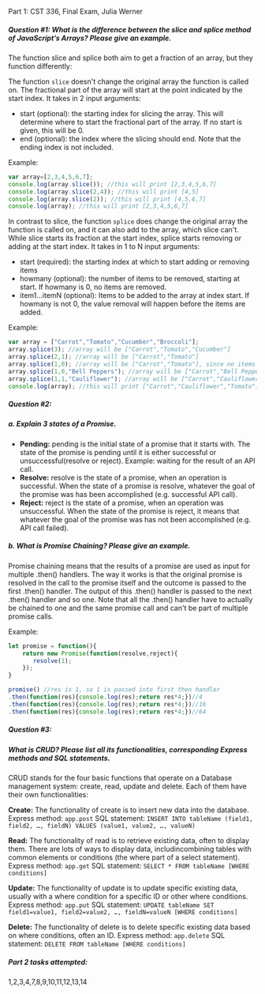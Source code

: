 Part 1: CST 336, Final Exam, Julia Werner

##### Question #1: What is the difference between the slice and splice method of JavaScript’s Arrays? Please give an example.

The function slice and splice both aim to get a fraction of an array, but they function differently:

The function `slice` doesn't change the original array the function is called on. The fractional part of the array will start at the point indicated by the start index. It takes in 2 input arguments:
* start (optional): the starting index for slicing the array. This will determine where to start the fractional part of the array. If no start is given, this will be 0.
* end (optional): the index where the slicing should end. Note that the ending index is not included.

Example:
``` javascript
var array=[2,3,4,5,6,7];
console.log(array.slice()); //this will print [2,3,4,5,6,7]
console.log(array.slice(2,4)); //this will print [4,5]
console.log(array.slice(2)); //this will print [4,5,6,7]
console.log(array); //this will print [2,3,4,5,6,7]
```

In contrast to slice, the function `splice` does change the original array the function is called on, and it can also add to the array, which slice can't. While slice starts its fraction at the start index, splice starts removing or adding at the start index. It takes in 1 to N input arguments:
* start (required): the starting index at which to start adding or removing items
* howmany (optional): the number of items to be removed, starting at start. If howmany is 0, no items are removed.
* item1...itemN (optional): Items to be added to the array at index start. If howmany is not 0, the value removal will happen before the items are added.

Example:
``` javascript
var array = ["Carrot","Tomato","Cucumber","Broccoli"];
array.splice(3); //array will be ["Carrot","Tomato","Cucumber"]
array.splice(2,1); //array will be ["Carrot","Tomato"]
array.splice(1,0); //array will be ["Carrot","Tomato"], since no items are removed
array.splice(1,0,"Bell Peppers"); //array will be ["Carrot","Bell Peppers","Tomato"]
array.splice(1,1,"Cauliflower"); //array will be ["Carrot","Cauliflower","Tomato"]
console.log(array); //this will print ["Carrot","Cauliflower","Tomato"]
```

##### Question #2:
##### a. Explain 3 states of a Promise.

* **Pending:** pending is the initial state of a promise that it starts with. The state of the promise is pending until it is either successful or unsuccessful(resolve or reject). Example: waiting for the result of an API call.
* **Resolve:** resolve is the state of a promise, when an operation is successful. When the state of a promise is resolve, whatever the goal of the promise was has been accomplished (e.g. successful API call).
* **Reject:** reject is the state of a promise, when an operation was unsuccessful. When the state of the promise is reject, it means that whatever the goal of the promise was has not been accomplished (e.g. API call failed).

##### b. What is Promise Chaining? Please give an example.
 Promise chaining means that the results of a promise are used as input for multiple .then() handlers. The way it works is that the original promise is resolved in the call to the promise itself and the outcome is passed to the first .then() handler. The output of this .then() handler is passed to the next .then() handler and so one. Note that all the .then() handler have to actually be chained to one and the same promise call and can't be part of multiple promise calls.
 
Example:
 
``` javascript
let promise = function(){
    return new Promise(function(resolve,reject){
       resolve(1);
    });
}

promise() //res is 1, so 1 is passed into first then handler
.then(function(res){console.log(res);return res*4;})//4
.then(function(res){console.log(res);return res*4;})//16
.then(function(res){console.log(res);return res*4;})//64  
```


##### Question #3:
##### What is CRUD? Please list all its functionalities, corresponding Express methods and SQL statements.

CRUD stands for the four basic functions that operate on a Database management system: create, read, update and delete. Each of them have their own functionalities:

**Create:** The functionality of create is to insert new data into the database.
Express method: `app.post`
SQL statement: 
`INSERT INTO tableName (field1, field2, …, fieldN) VALUES (value1, value2, …, valueN)`

**Read:** The functionality of read is to retrieve existing data, often to display them. There are lots of ways to display data, includincombining tables with common elements or conditions (the where part of a select statement).
Express method: `app.get`
SQL statement: 
`SELECT * FROM tableName [WHERE conditions]`

**Update:** The functionality of update is to update specific existing data, usually with a where condition for a specific ID or other where conditions. 
Express method: `app.put`
SQL statement: 
`UPDATE tableName SET field1=value1, field2=value2, …, fieldN=valueN [WHERE conditions]`

**Delete:** The functionality of delete is to delete specific existing data based on where conditions, often an ID.
Express method: `app.delete`
SQL statement: 
`DELETE FROM tableName [WHERE conditions]`

##### Part 2 tasks attempted:
1,2,3,4,7,8,9,10,11,12,13,14
